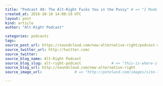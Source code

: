 ```yaml
---
title: "Podcast 49: The Alt-Right Fucks You in the Pussy" # => "I Made a Pretty Gem - Planet.rb"
created_at: 2016-10-10 14:08:19 UTC
layout: post
kind: article
author: "Alt-Right Podcast"

categories: podcasts
tags: 
source_post_url: https://soundcloud.com/new-alternative-right/podcast-49-the-alt-right-fucks-you-in-the-pussy    # => "http://poteland.com/blog/i-made-a-pretty-gem-planet-dot-rb/"
source_twitter_url: http://twitter.com/
source_twitter: 
source_blog_name: Alt-Right Podcast
source_blog_slug: alt-right-podcast              # => "this-is-where-i-tell-you-stuff"
source_blog_url: http://soundcloud.com/new-alternative-right               # => "http://poteland.com/articles"
source_image_url:               # => "http://poteland.com/images/site-logo.png"

---
```



<!--
   Richard Wolstencroft and Ann Sterzinger join Colin Liddell to discuss the Second Presidenial Debate between Donald Trump, Hillary Clinton, and a winged emissary of Beelzebub.           # => "I’ve been hurting to write this ever since we had the idea of creating a Planet for Cubox..." (Continued)
   alt-right-podcast              # => "this-is-where-i-tell-you-stuff"
   http://soundcloud.com/new-alternative-right               # => "http://poteland.com/articles"
                 # => "http://poteland.com/images/site-logo.png"
Richard Wolstencroft and Ann Sterzinger join Colin Liddell to discuss the Second Presidenial Debate between Donald Trump, Hillary Clinton, and a winged emissary of Beelzebub.<div class="">
    <i>Source: <a href="http://soundcloud.com/new-alternative-right">Alt-Right Podcast</a></i>
</div>
